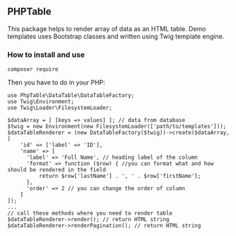 ## PHPTable

This package helps to render array of data as an HTML table. Demo templates uses Bootstrap classes and written using Twig template engine.

### How to install and use

    composer require

Then you have to do in your PHP:

    use PhpTable\DataTable\DataTableFactory;
    use Twig\Environment;
    use Twig\Loader\FilesystemLoader;

    $dataArray = [ [keys => values] ]; // data from database
    $twig = new Environment(new FilesystemLoader(['path/to/templates']));
    $dataTableRenderer = (new DataTableFactory($twig))->create($dataArray, [
        'id' => ['label' => 'ID'],
        'name' => [
          'label' => 'Full Name', // heading label of the column
          'format' => function ($row) { //you can format what and how should be rendered in the field
              return $row['lastName'] . ', ' . $row['firstName'];
          },
          'order' => 2 // you can change the order of column
        ]
    ]);
    ...
    // call these methods where you need to render table
    $dataTableRenderer->render(); // return HTML string
    $dataTableRenderer->renderPagination(); // return HTML string